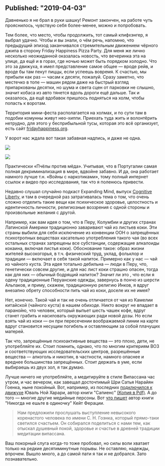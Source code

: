 Published: "2019-04-03"
--------------------------
Давненько я не брал в руки шашку! Ремонт закончен, на работе чуть прояснилось, чувствую себя более-менее, можно и попробовать.

Тем более, что место, чтобы продолжить, тот самый клифхэнгер, я выбрал удачно. Чтобы и вы знали, о чём речь, напомню, что предыдущий эпизод заканчивался стремительным движением чёрного джипа в сторону Friday Happiness Pizza Party. Для меня же лично несколько неожиданной оказалась новость, что вечеринка эта на улице, да ещё и в горах, где ночью может быть порядком холодно. Что это за движуха, я имел представление самое общее — вроде рейв, и вроде бы там пекут пиццы, если успеешь вовремя. К счастью, мы прибыли как раз — часам к десяти, пожалуй. Сразу заметно, что местечко в топе — машин рядом даже на быстрый взгляд припаркованы десятки, но шума и света сцен от парковки не слышно, значит кобаса из авто тянется вдоль дороги ещё дальше. Так и оказалось, да ещё вдобавок пришлось подняться на холм, чтобы попасть к воротам.


Территория мини-феста располагается на холмах, и по сути там в подобии комунны живут нео-хиппи. Приехать туда жить и волонтёрить нетрудно, для этого у бесприбыльной тусы, которая это всё организует, есть сайт [fridayhappiness.org](https://www.fridayhappiness.org/).


У ворот нас ждала вот такая забавная надпись, и даже не одна.

![](https://lh3.googleusercontent.com/mfDe2oa2M4qzsp5VQJ2FVf_9Yj_YivZoBWZSgcK6T6bGFBDYPHiZ13c2KYcVsOP2Av-XgpLER4GhluM13MI)


![](https://lh3.googleusercontent.com/2pjE-chPYzS8ljGtVgLpkDhjHp-3ArwX1gkDRwAfSiJB1WadgIxjgxbZeUDQ_bqXc5EIeMVFH-ycWma8b4A)

Практически «Пчёлы против мёда». Учитывая, что в Португалии самая полная декриминализация в мире, вдвойне забавно. И да, она работает намного лучше т.н. «Войны с наркотиками», тому полный интернет ссылок и видео про исследования, так что я поленюсь привести.

Недавно слушал случайно подкаст Expanding Mind, выпуск [Cognitive Liberty](https://expandingmind.podbean.com/e/expanding-mind-cognitive-liberty-030217/), и там в очередной раз затрагивалась тема о том, что очень сложно отделить такие вещи как психическое здоровье, целостность и идентичность личности, религиозные воззрения с одной стороны и произвольные желания с другой.

Например, как вам идея о том, что в Перу, Колумбии и других странах Латинской Америки традиционно заваривают чай из листьев коки. Эти страны выбили для себя исключение из конвенции ООН о запрещённых психотропных веществах касательно употребления такого чая (во всех остальных странах запрещены все субстанции, содержащие алкалоиды кокаина, включая листья коки). Обоснование такое: образ жизни жителей высокогорья, в т.ч. физический труд, уклад, фольклор и традиции — включает в себя такой напиток. Примерно как у нас — чай из чайного куста. Эта идея тотально дебильна — люди в Перу, что, генетически совсем другие, и для нас лист коки страшно опасен, тогда как для них — обычный бодрящий напиток? Значит ли это , что если я одену традиционные Перуанские одежды, завернусь в пончо из шерсти Альпаков, и приму, скажем, традиционную религию Инков, я вдруг внезапно обрету способности пить чай из коки, доселе их не имея?

Нет, конечно. Такой чай и так не очень отличается от чая из Камелии китайской (чайного куста) в нашем обиходе. Никто вокруг не впадает в паранойю, что человек, который выпьет шесть чашек кофе, вдруг станет грабить и насиловать окружающих ради новой дозы. Но если взять чай из коки — он при пересечении воображаемой линии на карте вдруг становится несущим погибель и оставляющим за собой плачущих матерей.

Так что, запрещённые психоактивные вещества — это плохо, дети, не употребляйте их. Стоит помнить, однако, что по многим критериям ВОЗ и соответствующих исследовательских центров, разрешённые вещества — алкоголь и никотин, в частности, намного опаснее и вреднее большинства запрещённых. Стоит держать в уме, если выбираешь из двух зол, я так думаю. 


Лучше ничего не употребляйте, а медитируйте в стиле Випассана час утром, и час вечером, как завещал досточтимый Шри Сатья Нарайян Гоенка, ныне покойный. Вот, например, из последних [подключился к движухе](https://rb.ru/story/how-an-unknown-professor-wrote-two-bestsellers/) Юваль Ной Харари, автор книги "Сапиенс" [(Копия в Pdf)](%D0%90%D0%B2%D1%82%D0%BE%D1%80%C2%A0%D0%B1%D0%B5%D1%81%D1%82%D1%81%D0%B5%D0%BB%D0%BB%D0%B5%D1%80%D0%BE%D0%B2%20Sapiens%20%D0%B8%20Homo%20Deus%20%D1%80%D0%B0%D1%81%D1%81%D0%BA%D0%B0%D0%B7%D0%B0%D0%BB%20%D0%BE%20%D1%81%D0%B2%D0%BE%D0%B5%D0%B9%20%D0%BC%D0%B5%D1%82%D0%BE%D0%B4%D0%B8%D0%BA%D0%B5%20%D1%8D%D1%84%D1%84%D0%B5%D0%BA%D1%82%D0%B8%D0%B2%D0%BD%D0%BE%D0%B9%20%D1%80%D0%B0%D0%B1%D0%BE%D1%82%D1%8B%20_%20Rusbase.pdf). А до того — многие другие медийные персоны. Вот [что пишет](https://books.google.lv/books?id=9o4JCgAAQBAJ&pg=PA416&lpg=PA416&dq=%D0%9D%D0%B0%D0%BC+%D0%BF%D1%80%D0%B5%D0%B4%D0%BB%D0%BE%D0%B6%D0%B8%D0%BB%D0%B8+%D0%BF%D1%80%D0%BE%D1%81%D0%BB%D1%83%D1%88%D0%B0%D1%82%D1%8C+%D0%B2%D1%8B%D1%81%D1%82%D1%83%D0%BF%D0%BB%D0%B5%D0%BD%D0%B8%D0%B5+%D0%BD%D0%B5%D0%B2%D1%8B%D1%81%D0%BE%D0%BA%D0%BE%D0%B3%D0%BE+%D0%BA%D0%BE%D1%80%D0%B5%D0%BD%D0%B0%D1%81%D1%82%D0%BE%D0%B3%D0%BE+%D1%87%D0%B5%D0%BB%D0%BE%D0%B2%D0%B5%D0%BA%D0%B0+%D0%BF%D0%BE+%D0%B8%D0%BC%D0%B5%D0%BD%D0%B8+%D0%A1.+%D0%9D.+%D0%93%D0%BE%D1%8D%D0%BD%D0%BA%D0%B0,+%D0%BA%D0%BE%D1%82%D0%BE%D1%80%D1%8B%D0%B9+%D0%BF%D1%80%D1%8F%D0%BC%D0%BE-%D1%82%D0%B0%D0%BA%D0%B8+%D1%81%D0%B2%D0%B5%D1%82%D0%B8%D0%BB%D1%81%D1%8F+%D1%81%D1%87%D0%B0%D1%81%D1%82%D1%8C%D0%B5%D0%BC.+%D0%9E%D0%BD+%D1%81%D0%BE%D0%B1%D0%B8%D1%80%D0%B0%D0%BB%D1%81%D1%8F+%D0%BF%D0%BE%D0%B4%D0%B5%D0%BB%D0%B8%D1%82%D1%8C%D1%81%D1%8F+%D1%81+%D0%BD%D0%B0%D0%BC%D0%B8+%D1%82%D0%B5%D0%BC,+%D0%BA%D0%B0%D0%BA+%D0%BE%D1%82%D1%8B%D1%81%D0%BA%D0%B0%D0%BB+%D0%B4%D1%83%D1%88%D0%B5%D0%B2%D0%BD%D1%8B%D0%B9+%D0%BF%D0%BE%D0%BA%D0%BE%D0%B9,+%D0%B7%D0%B4%D0%BE%D1%80%D0%BE%D0%B2%D1%8C%D0%B5+%D0%B8+%D1%81%D1%87%D0%B0%D1%81%D1%82%D1%8C%D0%B5+%D0%B2+%D0%B4%D1%80%D0%B5%D0%B2%D0%BD%D0%B5%D0%B9+%D1%82%D1%80%D0%B0%D0%B4%D0%B8%D1%86%D0%B8%D0%B8+%D0%BC%D0%B5%D0%B4%D0%B8%D1%82%D0%B0%D1%86%D0%B8%D0%B8+%D0%B2%D0%B8%D0%BF%D0%B0%D1%81%D1%81%D0%B0%D0%BD%D0%B0.&source=bl&ots=c45YyrM4l5&sig=ACfU3U3xf4DVoEpZe3VxqEJMkAEJy14okg&hl=en&sa=X&ved=2ahUKEwiY_tre_ZXiAhVj_CoKHeXoBK4Q6AEwAHoECAYQAQ#v=onepage&q=%D0%9D%D0%B0%D0%BC%20%D0%BF%D1%80%D0%B5%D0%B4%D0%BB%D0%BE%D0%B6%D0%B8%D0%BB%D0%B8%20%D0%BF%D1%80%D0%BE%D1%81%D0%BB%D1%83%D1%88%D0%B0%D1%82%D1%8C%20%D0%B2%D1%8B%D1%81%D1%82%D1%83%D0%BF%D0%BB%D0%B5%D0%BD%D0%B8%D0%B5%20%D0%BD%D0%B5%D0%B2%D1%8B%D1%81%D0%BE%D0%BA%D0%BE%D0%B3%D0%BE%20%D0%BA%D0%BE%D1%80%D0%B5%D0%BD%D0%B0%D1%81%D1%82%D0%BE%D0%B3%D0%BE%20%D1%87%D0%B5%D0%BB%D0%BE%D0%B2%D0%B5%D0%BA%D0%B0%20%D0%BF%D0%BE%20%D0%B8%D0%BC%D0%B5%D0%BD%D0%B8%20%D0%A1.%20%D0%9D.%20%D0%93%D0%BE%D1%8D%D0%BD%D0%BA%D0%B0%2C%20%D0%BA%D0%BE%D1%82%D0%BE%D1%80%D1%8B%D0%B9%20%D0%BF%D1%80%D1%8F%D0%BC%D0%BE-%D1%82%D0%B0%D0%BA%D0%B8%20%D1%81%D0%B2%D0%B5%D1%82%D0%B8%D0%BB%D1%81%D1%8F%20%D1%81%D1%87%D0%B0%D1%81%D1%82%D1%8C%D0%B5%D0%BC.%20%D0%9E%D0%BD%20%D1%81%D0%BE%D0%B1%D0%B8%D1%80%D0%B0%D0%BB%D1%81%D1%8F%20%D0%BF%D0%BE%D0%B4%D0%B5%D0%BB%D0%B8%D1%82%D1%8C%D1%81%D1%8F%20%D1%81%20%D0%BD%D0%B0%D0%BC%D0%B8%20%D1%82%D0%B5%D0%BC%2C%20%D0%BA%D0%B0%D0%BA%20%D0%BE%D1%82%D1%8B%D1%81%D0%BA%D0%B0%D0%BB%20%D0%B4%D1%83%D1%88%D0%B5%D0%B2%D0%BD%D1%8B%D0%B9%20%D0%BF%D0%BE%D0%BA%D0%BE%D0%B9%2C%20%D0%B7%D0%B4%D0%BE%D1%80%D0%BE%D0%B2%D1%8C%D0%B5%20%D0%B8%20%D1%81%D1%87%D0%B0%D1%81%D1%82%D1%8C%D0%B5%20%D0%B2%20%D0%B4%D1%80%D0%B5%D0%B2%D0%BD%D0%B5%D0%B9%20%D1%82%D1%80%D0%B0%D0%B4%D0%B8%D1%86%D0%B8%D0%B8%20%D0%BC%D0%B5%D0%B4%D0%B8%D1%82%D0%B0%D1%86%D0%B8%D0%B8%20%D0%B2%D0%B8%D0%BF%D0%B0%D1%81%D1%81%D0%B0%D0%BD%D0%B0.&f=false) автор книги "Никогда не ешьте в одиночку" Кейт Ферации.

> Нам предложили прослушать выступление невысокого коренастого человека по имени С. Н. Гоэнка, который прямо-таки светился счастьем. Он собирался поделиться с нами тем, как отыскал душевный покой, здоровье и счастье в древней традиции медитации випассана.


Ваш покорный слуга когда-то тоже пробовал, но силы воли хватает только на редкие десятиминутные порывы. Не оставляю, надежды, впрочем. Вышло много, а до самой пати я так и не добрался. Зато познавательно.

